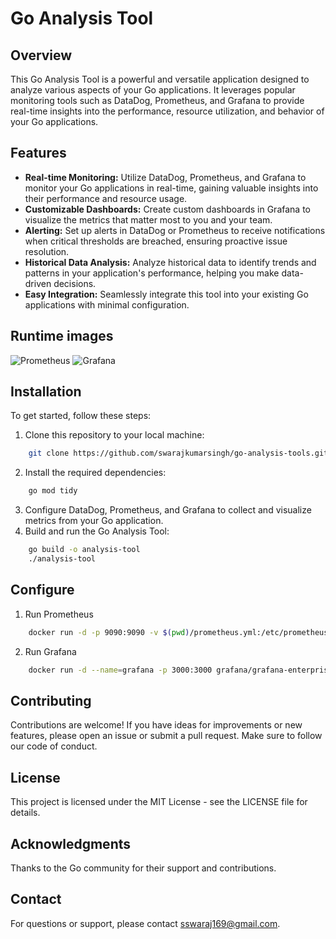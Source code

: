 # Go Analysis Tool

## Overview
This Go Analysis Tool is a powerful and versatile application designed to analyze various aspects of your Go applications. It leverages popular monitoring tools such as DataDog, Prometheus, and Grafana to provide real-time insights into the performance, resource utilization, and behavior of your Go applications.

## Features
- **Real-time Monitoring:** Utilize DataDog, Prometheus, and Grafana to monitor your Go applications in real-time, gaining valuable insights into their performance and resource usage.
- **Customizable Dashboards:** Create custom dashboards in Grafana to visualize the metrics that matter most to you and your team.
- **Alerting:** Set up alerts in DataDog or Prometheus to receive notifications when critical thresholds are breached, ensuring proactive issue resolution.
- **Historical Data Analysis:** Analyze historical data to identify trends and patterns in your application's performance, helping you make data-driven decisions.
- **Easy Integration:** Seamlessly integrate this tool into your existing Go applications with minimal configuration.

## Runtime images
![Prometheus](https://res.cloudinary.com/swaraj-cloud/image/upload/v1695793686/nunh3dnhyf4hwme1bnwu.png)
![Grafana](https://res.cloudinary.com/swaraj-cloud/image/upload/v1695793686/ssfqks0nrskgngs0wxbp.png)

## Installation
To get started, follow these steps:

1. Clone this repository to your local machine:
```bash
    git clone https://github.com/swarajkumarsingh/go-analysis-tools.git
```
2. Install the required dependencies:
```bash
    go mod tidy
```
3. Configure DataDog, Prometheus, and Grafana to collect and visualize metrics from your Go application.
4. Build and run the Go Analysis Tool:
```bash
    go build -o analysis-tool
    ./analysis-tool
```

## Configure
1. Run Prometheus
```bash
    docker run -d -p 9090:9090 -v $(pwd)/prometheus.yml:/etc/prometheus/prometheus.yml prom/prometheus
```
2. Run Grafana
```bash
    docker run -d --name=grafana -p 3000:3000 grafana/grafana-enterprise
```

## Contributing
Contributions are welcome! If you have ideas for improvements or new features, please open an issue or submit a pull request. Make sure to follow our code of conduct.

## License
This project is licensed under the MIT License - see the LICENSE file for details.

## Acknowledgments
Thanks to the Go community for their support and contributions.

## Contact
For questions or support, please contact sswaraj169@gmail.com.